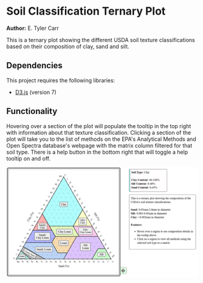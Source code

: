 # Soil Classification Ternary Plot

**Author:** E. Tyler Carr

This is a ternary plot showing the different USDA soil texture classifications based on their composition of clay, sand and silt.

## Dependencies

This project requires the following libraries:

- [D3.js](https://d3js.org/) (version 7)

## Functionality

Hovering over a section of the plot will populate the tooltip in the top right with information about that texture classification. Clicking a section of the plot will take you to the list of methods on the EPA's Analytical Methods and Open Spectra database's webpage with the matrix column filtered for that soil type. There is a help button in the bottom right that will toggle a help tooltip on and off.

![Static image of ternary plot](./resources/static_plot.png)
